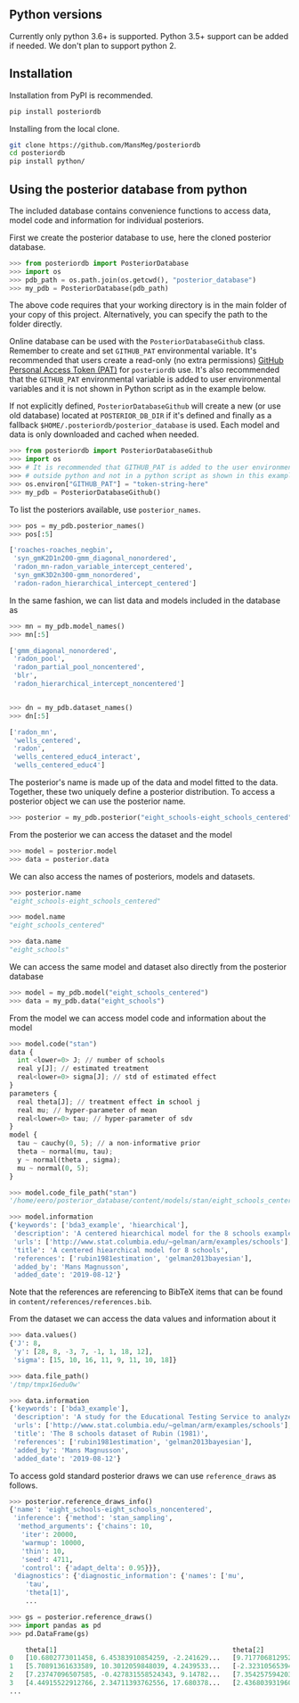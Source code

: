 ## Python versions

Currently only python 3.6+ is supported. Python 3.5+ support can be added if needed. We don't plan to support python 2.

## Installation

Installation from PyPI is recommended.

```bash
pip install posteriordb
```

Installing from the local clone.

```bash
git clone https://github.com/MansMeg/posteriordb
cd posteriordb
pip install python/
```

## Using the posterior database from python

The included database contains convenience functions to access data, model code and information for individual posteriors.

First we create the posterior database to use, here the cloned posterior database.

```python
>>> from posteriordb import PosteriorDatabase
>>> import os
>>> pdb_path = os.path.join(os.getcwd(), "posterior_database")
>>> my_pdb = PosteriorDatabase(pdb_path)
```
The above code requires that your working directory is in the main folder of your copy
of this project. Alternatively, you can specify the path to the folder directly.

Online database can be used with the `PosteriorDatabaseGithub` class. Remember to create and set `GITHUB_PAT` environmental variable.
It's recommended that users create a read-only (no extra permissions) [GitHub Personal Access Token (PAT)](https://docs.github.com/en/free-pro-team@latest/github/authenticating-to-github/creating-a-personal-access-token) for `posteriordb` use. It's also recommended that the
`GITHUB_PAT` environmental variable is added to user environmental variables and it is not shown in Python script as in the example below.


If not explicitly defined, `PosteriorDatabaseGithub` will create a new (or use old database) located at `POSTERIOR_DB_DIR` if it's
defined and finally as a fallback `$HOME/.posteriordb/posterior_database` is used.
Each model and data is only downloaded and cached when needed.

```python
>>> from posteriordb import PosteriorDatabaseGithub
>>> import os
>>> # It is recommended that GITHUB_PAT is added to the user environmental variables
>>> # outside python and not in a python script as shown in this example code
>>> os.environ["GITHUB_PAT"] = "token-string-here"
>>> my_pdb = PosteriorDatabaseGithub()
```

To list the posteriors available, use `posterior_names`.

```python
>>> pos = my_pdb.posterior_names()
>>> pos[:5]

['roaches-roaches_negbin',
 'syn_gmK2D1n200-gmm_diagonal_nonordered',
 'radon_mn-radon_variable_intercept_centered',
 'syn_gmK3D2n300-gmm_nonordered',
 'radon-radon_hierarchical_intercept_centered']

```

In the same fashion, we can list data and models included in the database as

```python
>>> mn = my_pdb.model_names()
>>> mn[:5]

['gmm_diagonal_nonordered',
 'radon_pool',
 'radon_partial_pool_noncentered',
 'blr',
 'radon_hierarchical_intercept_noncentered']


>>> dn = my_pdb.dataset_names()
>>> dn[:5]

['radon_mn',
 'wells_centered',
 'radon',
 'wells_centered_educ4_interact',
 'wells_centered_educ4']


```

The posterior's name is made up of the data and model fitted
to the data. Together, these two uniquely define a posterior distribution.
To access a posterior object we can use the posterior name.

```python
>>> posterior = my_pdb.posterior("eight_schools-eight_schools_centered")
```

From the posterior we can access the dataset and the model

```python
>>> model = posterior.model
>>> data = posterior.data
```

We can also access the names of posteriors, models and datasets.

```python
>>> posterior.name
"eight_schools-eight_schools_centered"

>>> model.name
"eight_schools_centered"

>>> data.name
"eight_schools"

```

We can access the same model and dataset also directly from the posterior database
```python
>>> model = my_pdb.model("eight_schools_centered")
>>> data = my_pdb.data("eight_schools")
```

From the model we can access model code and information about the model

```python
>>> model.code("stan")
data {
  int <lower=0> J; // number of schools
  real y[J]; // estimated treatment
  real<lower=0> sigma[J]; // std of estimated effect
}
parameters {
  real theta[J]; // treatment effect in school j
  real mu; // hyper-parameter of mean
  real<lower=0> tau; // hyper-parameter of sdv
}
model {
  tau ~ cauchy(0, 5); // a non-informative prior
  theta ~ normal(mu, tau);
  y ~ normal(theta , sigma);
  mu ~ normal(0, 5);
}

>>> model.code_file_path("stan")
'/home/eero/posterior_database/content/models/stan/eight_schools_centered.stan'

>>> model.information
{'keywords': ['bda3_example', 'hiearchical'],
 'description': 'A centered hiearchical model for the 8 schools example of Rubin (1981)',
 'urls': ['http://www.stat.columbia.edu/~gelman/arm/examples/schools'],
 'title': 'A centered hiearchical model for 8 schools',
 'references': ['rubin1981estimation', 'gelman2013bayesian'],
 'added_by': 'Mans Magnusson',
 'added_date': '2019-08-12'}
```
Note that the references are referencing to BibTeX items that can be found in `content/references/references.bib`.

From the dataset we can access the data values and information about it

```python
>>> data.values()
{'J': 8,
 'y': [28, 8, -3, 7, -1, 1, 18, 12],
 'sigma': [15, 10, 16, 11, 9, 11, 10, 18]}

>>> data.file_path()
'/tmp/tmpx16edu0w'

>>> data.information
{'keywords': ['bda3_example'],
 'description': 'A study for the Educational Testing Service to analyze the effects of\nspecial coaching programs on test scores. See Gelman et. al. (2014), Section 5.5 for details.',
 'urls': ['http://www.stat.columbia.edu/~gelman/arm/examples/schools'],
 'title': 'The 8 schools dataset of Rubin (1981)',
 'references': ['rubin1981estimation', 'gelman2013bayesian'],
 'added_by': 'Mans Magnusson',
 'added_date': '2019-08-12'}
```

To access gold standard posterior draws we can use `reference_draws` as follows.

```python
>>> posterior.reference_draws_info()
{'name': 'eight_schools-eight_schools_noncentered',
 'inference': {'method': 'stan_sampling',
  'method_arguments': {'chains': 10,
   'iter': 20000,
   'warmup': 10000,
   'thin': 10,
   'seed': 4711,
   'control': {'adapt_delta': 0.95}}},
 'diagnostics': {'diagnostic_information': {'names': ['mu',
    'tau',
    'theta[1]',
    ...

>>> gs = posterior.reference_draws()
>>> import pandas as pd
>>> pd.DataFrame(gs)

	theta[1]	                                        theta[2]
0	[10.6802773011458, 6.45383910854259, -2.241629...	[9.71770681295263, 4.41030824418493, 0.7617047...
1	[5.70891361633589, 10.3012059848039, 4.2439533...	[-2.32310565394337, 14.8121789773659, 6.517256...
2	[7.23747096507585, -0.427831558524343, 9.14782...	[7.35425759420389, 8.69579738064637, 8.9058764...
3	[4.44915522912766, 2.34711393762556, 17.680378...	[2.4368039319606, 5.89809320808632, 8.63031558...
...
```
